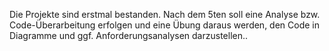 Die Projekte sind erstmal bestanden. Nach dem 5ten soll eine Analyse bzw. Code-Überarbeitung erfolgen und eine Übung daraus werden, den Code in Diagramme und ggf. Anforderungsanalysen darzustellen..  
